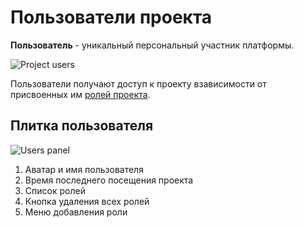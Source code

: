 # Пользователи проекта

**Пользователь** - уникальный персональный участник платформы.

![Project users](/images/common/permissions_users.png)

Пользователи получают доступ к проекту взависимости от присвоенных им [ролей проекта](/desc/project_role.md).

## Плитка пользователя

![Users panel](/images/common/permissions_user_panel.png)

1. Аватар и имя пользователя
2. Время последнего посещения проекта
3. Список ролей
4. <span class="iconify-inline" data-icon="mdi:close-circle"></span> Кнопка удаления всех ролей
5. <span class="iconify-inline" data-icon="mdi:menu-down"></span> Меню добавления роли
